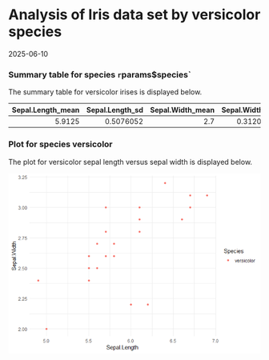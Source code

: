 Analysis of Iris data set by versicolor species
================
2025-06-10

### Summary table for species `r`params\$species\`

The summary table for versicolor irises is displayed below.

| Sepal.Length_mean | Sepal.Length_sd | Sepal.Width_mean | Sepal.Width_sd | Petal.Length_mean | Petal.Length_sd | Petal.Width_mean | Petal.Width_sd |
|---:|---:|---:|---:|---:|---:|---:|---:|
| 5.9125 | 0.5076052 | 2.7 | 0.3120758 | 4.233333 | 0.4565148 | 1.258333 | 0.1998188 |

### Plot for species versicolor

The plot for versicolor sepal length versus sepal width is displayed
below.

![](report_iris_versicolor_files/figure-gfm/unnamed-chunk-3-1.png)<!-- -->
